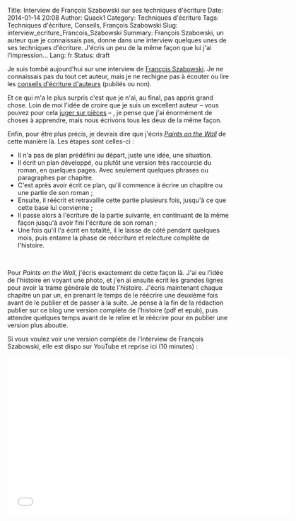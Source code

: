 Title: Interview de François Szabowski sur ses techniques d'écriture
Date: 2014-01-14 20:08
Author: Quack1
Category: Techniques d'écriture
Tags: Techniques d'écriture, Conseils, François Szabowski
Slug: interview_ecriture_Francois_Szabowski
Summary: François Szabowski, un auteur que je connaissais pas, donne dans une interview quelques unes de ses techniques d'écriture. J'écris un peu de la même façon que lui j'ai l'impression...
Lang: fr
Status: draft

Je suis tombé aujourd'hui sur une interview de [François Szabowski](http://www.babelio.com/auteur/Francois-Szabowski/145788). Je ne connaissais pas du tout cet auteur, mais je ne rechigne pas à écouter ou lire les [conseils d'écriture d'auteurs](/tag/techniques-decriture.html) (publiés ou non).

Et ce qui m'a le plus surpris c'est que je n'ai, au final, pas appris grand chose. Loin de moi l'idée de croire que je suis un excellent auteur – vous pouvez pour cela [juger sur pièces](/tag/ecrits.html) – , je pense que j'ai énormément de choses à apprendre, mais nous écrivons tous les deux de la même façon. 

Enfin, pour être plus précis, je devrais dire que j'écris [_Paints on the Wall_](/tag/paints-on-the-wall.html) de cette manière là. Les étapes sont celles-ci : 

- Il n'a pas de plan prédéfini au départ, juste une idée, une situation.
- Il écrit un plan développé, ou plutôt une version très raccourcie du roman, en quelques pages. Avec seulement quelques phrases ou paragraphes par chapitre.
- C'est après avoir écrit ce plan, qu'il commence à écrire un chapitre ou une partie de son roman ;
- Ensuite, il réécrit et retravaille cette partie plusieurs fois, jusqu'à ce que cette base lui convienne ;
- Il passe alors à l'écriture de la partie suivante, en continuant de la même façon jusqu'à avoir fini l'écriture de son roman ;
- Une fois qu'il l'a écrit en totalité, il le laisse de côté pendant quelques mois, puis entame la phase de réécriture et relecture complète de l'histoire.

&nbsp;

Pour _Paints on the Wall_, j'écris exactement de cette façon là. J'ai eu l'idée de l'histoire en voyant une photo, et j'en ai ensuite écrit les grandes lignes pour avoir la trame générale de toute l'histoire. J'écris maintenant chaque chapitre un par un, en prenant le temps de le réécrire une deuxième fois avant de le publier et de passer à la suite. Je pense à la fin de la rédaction publier sur ce blog une version complète de l'histoire (pdf et epub), puis attendre quelques temps avant de le relire et le réécrire pour en publier une version plus aboutie.

Si vous voulez voir une version complète de l'interview de François Szabowski, elle est dispo sur YouTube et reprise ici (10 minutes) : 

<div align="center"><iframe width="640" height="360" align="center" src="//www.youtube.com/embed/AHBTXdkvH0U" frameborder="0" allowfullscreen></iframe></div>&nbsp;